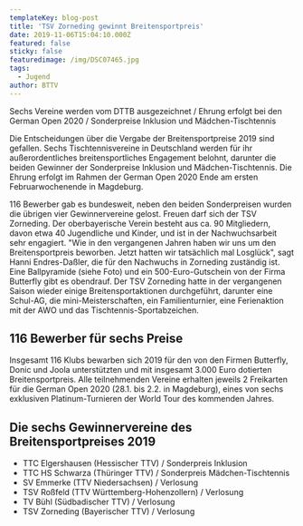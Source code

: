```yaml
---
templateKey: blog-post
title: 'TSV Zorneding gewinnt Breitensportpreis'
date: 2019-11-06T15:04:10.000Z
featured: false
sticky: false
featuredimage: /img/DSC07465.jpg
tags:
  - Jugend
author: BTTV
---
```

Sechs Vereine werden vom DTTB ausgezeichnet / Ehrung erfolgt bei den German Open 2020 / Sonderpreise Inklusion und Mädchen-Tischtennis

Die Entscheidungen über die Vergabe der Breitensportpreise 2019 sind gefallen. Sechs Tischtennisvereine in Deutschland werden für ihr außerordentliches breitensportliches Engagement belohnt, darunter die beiden Gewinner der Sonderpreise Inklusion und Mädchen-Tischtennis. Die Ehrung erfolgt im Rahmen der German Open 2020 Ende am ersten Februarwochenende in Magdeburg.

116 Bewerber gab es bundesweit, neben den beiden Sonderpreisen wurden die übrigen vier Gewinnervereine gelost. Freuen darf sich der TSV Zorneding. Der oberbayerische Verein besteht aus ca. 90 Mitgliedern, davon etwa 40 Jugendliche und Kinder, und ist in der Nachwuchsarbeit sehr engagiert. "Wie in den vergangenen Jahren haben wir uns um den Breitensportpreis beworben. Jetzt hatten wir tatsächlich mal Losglück", sagt Hanni Endres-Daßler, die für den Nachwuchs in Zorneding zuständig ist. Eine Ballpyramide (siehe Foto) und ein 500-Euro-Gutschein von der Firma Butterfly gibt es obendrauf. Der TSV Zorneding hatte in der vergangenen Saison wieder einige Breitensportaktionen durchgeführt, darunter eine Schul-AG, die mini-Meisterschaften, ein Familienturnier, eine Ferienaktion mit der AWO und das Tischtennis-Sportabzeichen.

## 116 Bewerber für sechs Preise

Insgesamt 116 Klubs bewarben sich 2019 für den von den Firmen Butterfly, Donic und Joola unterstützten und mit insgesamt 3.000 Euro dotierten Breitensportpreis. Alle teilnehmenden Vereine erhalten jeweils 2 Freikarten für die German Open 2020 (28.1. bis 2.2. in Magdeburg), eines von sechs exklusiven Platinum-Turnieren der World Tour des kommenden Jahres. 

## Die sechs Gewinnervereine des Breitensportpreises 2019

* TTC Elgershausen (Hessischer TTV) / Sonderpreis Inklusion
* TTC HS Schwarza (Thüringer TTV) / Sonderpreis Mädchen-Tischtennis
* SV Emmerke (TTV Niedersachsen) / Verlosung
* TSV Roßfeld (TTV Württemberg-Hohenzollern) / Verlosung
* TV Bühl (Südbadischer TTV) / Verlosung
* TSV Zorneding (Bayerischer TTV) / Verlosung